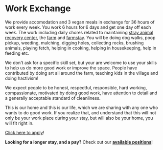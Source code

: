 <!--

Title: Work Exchange

-->

Work Exchange
=========

We provide accomodation and 3 vegan meals in exchange for 36 hours of work every week. You work 6 hours for 6 days and get one day off each week. The work including daily chores related to maintaining [stray animal recovery center](/?p=recovery), the [farm](/?p=farm) and [farmstay](/?p=farmstay). You will be doing dog walks, poop pickup, weeding, mulching, digging holes, collecting rocks, brushing animals, playing fetch, helping in cooking, helping in housekeeping, help in feeding etc.

We don't ask for a specific skill set, but your are welcome to use your skills to help us do more good work or improve the space. People have contributed by doing art all around the farm, teaching kids in the village and doing hactivism!

We expect people to be honest, respectful, responsible, hard working, compassionate, motivated by doing good work, have attention to detail and a generally acceptable standard of cleanliness.

This is our home and this is our life, which we are sharing with any one who wants to do good work. If you realize that, and understand that this will not only be your work place during your stay, but will also be your home, you will fit right in.

[Click here to apply](https://goo.gl/9kJYdv)!

**Looking for a longer stay, and a pay?** Check out our [**available positions**](/?p=positions)!
